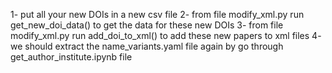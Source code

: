 1- put all your new DOIs in a new csv file
2- from file modify_xml.py run get_new_doi_data() to get the data for these new DOIs
3- from file modify_xml.py run add_doi_to_xml() to add these new papers to xml files
4- we should extract the name_variants.yaml file again by go through get_author_institute.ipynb file